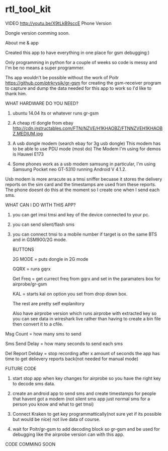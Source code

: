 # rtl_tool_kit

VIDEO  http://youtu.be/X9tLkB9sccE Phone Version

Dongle version comming soon.

About me & app

Created this app to have everything in one place for gsm debugging:)

Only programming in python for a couple of weeks so code is messy and I'm be no means a super programmer.

Ths app wouldn't be possible without the work of Poitr https://github.com/ptrkrysik/gr-gsm for creating the gsm-receiver program to capture and dump the data needed for this app to work so I'd like to thank him.

WHAT HARDWARE DO YOU NEED?

1. ubuntu 14.04 lts or whatever runs gr-gsm

2. A cheap rtl dongle from ebay http://cdn.instructables.com/FTN/NZVE/H1KHAOBZ/FTNNZVEH1KHAOBZ.MEDIUM.jpg

3. A usb dongle modem (search ebay for 3g usb dongle) This modem has to be able to use PDU mode (most do) The Modem I'm using for demos is Hauwei E173
4. Some phones work as a usb modem samsung in particular, I'm using Samsung Pocket neo GT-5310 running Android V 4.1.2.

Usb modem is more arracute as a tmsi sniffer becuase it stores the delivery reports on the sim card and the timestamps are used from these reports. The phone doesnt do this at the moment so I create one when I send each sms.

WHAT CAN I DO WITH THIS APP?

1. you can get imsi tmsi and key of the device connected to your pc.

2. you can send silent/flash sms

3. you can connect tmsi to a mobile number if target is on the same BTS and in GSM900/2G mode.

    BUTTONS
    
    2G MODE = puts dongle in 2G mode
    
    GQRX = runs gqrx
    
    Get Freq = get currect freq from gqrx and set in the paramaters box for airprobe/gr-gsm
    
    KAL = starts kal on option you set from drop down box.
    
    The rest are pretty self explanitory
    
    Also have airprobe version which runs airprobe with extracted key so you can see data in wireshark live rather than     having to create a bin file then convert it to a cfile.
    
Msg Count = how many sms to send

Sms Send Delay = how many seconds to send each sms

Del Report Delday = stop recording after x amount of seconds the app has time to get delievery reports back(not needed for manual mode)

FUTURE CODE
1. start stop app when key changes for airprobe so you have the right key to decode sms data.

2. create an android app to send sms and create timestamps for people that havent got a modem (not silent sms app just normal sms for a person you know and what to get tmsi)

3. Connect Kraken to get key programmattically(not sure yet if its possible but would be nice) not live data of course.

4. wait for Poitr/gr-gsm to add decoding block so gr-gsm and be used for debugging like the airprobe version can with this app.

CODE COMMING SOON     
